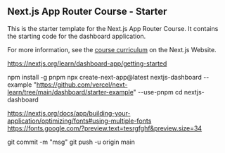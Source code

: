## Next.js App Router Course - Starter

This is the starter template for the Next.js App Router Course. It contains the starting code for the dashboard application.

For more information, see the [course curriculum](https://nextjs.org/learn) on the Next.js Website.

https://nextjs.org/learn/dashboard-app/getting-started

npm install -g pnpm
npx create-next-app@latest nextjs-dashboard --example "https://github.com/vercel/next-learn/tree/main/dashboard/starter-example" --use-pnpm
cd nextjs-dashboard

https://nextjs.org/docs/app/building-your-application/optimizing/fonts#using-multiple-fonts
https://fonts.google.com/?preview.text=tesrgfghf&preview.size=34

git commit -m "msg"
git push -u origin main
